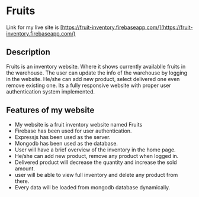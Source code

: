 # Fruits
Link for my live site is [https://fruit-inventory.firebaseapp.com/](https://fruit-inventory.firebaseapp.com/)

## Description
Fruits is an inventory website. Where it shows currently availablle fruits in the warehouse. The user can update the info of the warehouse by logging in the website. He/she can add new product, select delivered one even remove existing one. Its a fully responsive website with proper user authentication system implemented. 

## Features of my website

* My website is a fruit inventory website named Fruits
* Firebase has been used for user authentication.
* Expressjs has been used as the server.
* Mongodb has been used as the database.
* User will have a brief overview of the inventory in the home page. 
* He/she can add new product, remove any product when logged in.
* Delivered product will decrease the quantity and increase the sold amount.
* user will be able to view full inventory and delete any product from there.
* Every data will be loaded from mongodb database dynamically.